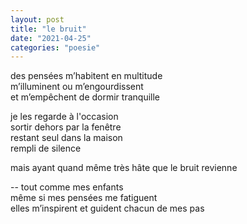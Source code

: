 ```yaml
---
layout: post
title: "le bruit"
date: "2021-04-25"
categories: "poesie"
---
```


des pensées m’habitent en multitude  
m’illuminent ou m’engourdissent  
et m’empêchent de dormir tranquille

je les regarde à l'occasion  
sortir dehors par la fenêtre  
restant seul dans la maison  
rempli de silence

mais ayant quand même très hâte que le bruit revienne

-- tout comme mes enfants  
même si mes pensées me fatiguent  
elles m’inspirent et guident chacun de mes pas
